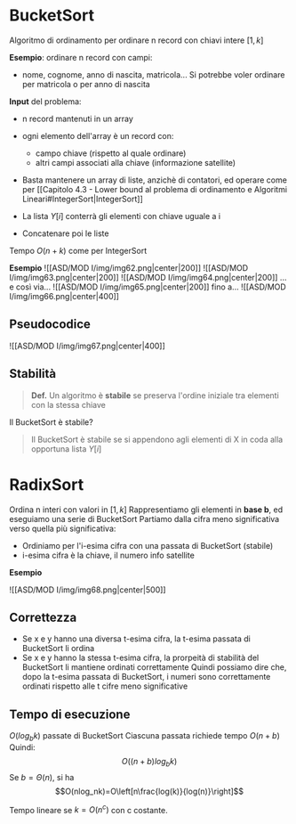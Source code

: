 # BucketSort
Algoritmo di ordinamento per ordinare n record con chiavi intere $[1,k]$

**Esempio**: ordinare n record con campi:
- nome, cognome, anno di nascita, matricola...
Si potrebbe voler ordinare per matricola o per anno di nascita

**Input** del problema:
- n record mantenuti in un array
- ogni elemento dell'array è un record con:
	- campo chiave (rispetto al quale ordinare)
	- altri campi associati alla chiave (informazione satellite)

- Basta mantenere un array di liste, anzichè di contatori, ed operare come per [[Capitolo 4.3 - Lower bound al problema di ordinamento e Algoritmi Lineari#IntegerSort|IntegerSort]]
- La lista $Y[i]$ conterrà gli elementi con chiave uguale a i
- Concatenare poi le liste

Tempo $O(n+k)$ come per IntegerSort 

**Esempio**
![[ASD/MOD I/img/img62.png|center|200]]
![[ASD/MOD I/img/img63.png|center|200]]
![[ASD/MOD I/img/img64.png|center|200]]
... e così via...
![[ASD/MOD I/img/img65.png|center|200]]
fino a...
![[ASD/MOD I/img/img66.png|center|400]]

## Pseudocodice

![[ASD/MOD I/img/img67.png|center|400]]

## Stabilità

>**Def.**
>Un algoritmo è **stabile** se preserva l'ordine iniziale tra elementi con la stessa chiave

Il BucketSort è stabile?

> Il BucketSort è stabile se si appendono agli elementi di X in coda alla opportuna lista $Y[i]$

# RadixSort

Ordina n interi con valori in $[1,k]$
Rappresentiamo gli elementi in **base b**, ed eseguiamo una serie di BucketSort
Partiamo dalla cifra meno significativa verso quella più significativa:
- Ordiniamo per l'i-esima cifra con una passata di BucketSort (stabile)
- i-esima cifra è la chiave, il numero info satellite

**Esempio**

![[ASD/MOD I/img/img68.png|center|500]]

## Correttezza
- Se x e y hanno una diversa t-esima cifra, la t-esima passata di BucketSort li ordina
- Se x e y hanno la stessa t-esima cifra, la prorpeità di stabilità del BucketSort li mantiene ordinati correttamente
Quindi possiamo dire che, dopo la t-esima passata di BucketSort, i numeri sono correttamente ordinati rispetto alle t cifre meno significative

## Tempo di esecuzione

$O(log_bk)$ passate di BucketSort
Ciascuna passata richiede tempo $O(n+b)$
Quindi:
$$O((n+b)log_bk)$$
Se $b=\Theta(n)$, si ha $$O(nlog_nk)=O\left[n\frac{log(k)}{log(n)}\right]$$

Tempo lineare se $k=O(n^c)$ con c costante.